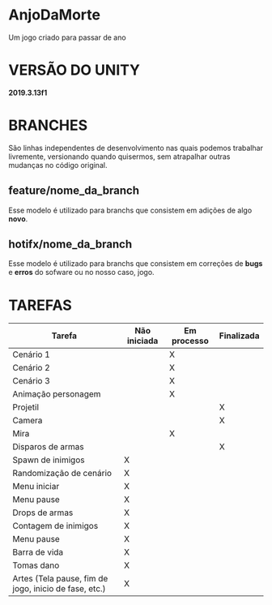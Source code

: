 # AnjoDaMorte
Um jogo criado para passar de ano

# VERSÃO DO UNITY

**2019.3.13f1**

# BRANCHES

São linhas independentes de desenvolvimento nas quais podemos trabalhar livremente, versionando quando quisermos, sem atrapalhar outras mudanças no código original.

## feature/nome_da_branch

Esse modelo é utilizado para branchs que consistem em adições de algo **novo**. 


## hotifx/nome_da_branch

Esse modelo é utilizado para branchs que consistem em correções de **bugs** e **erros** do sofware ou no nosso caso, jogo.

# TAREFAS

| Tarefa | Não iniciada | Em processo | Finalizada |
|--|--|--|--|
| Cenário 1 |  | X |  |
| Cenário 2 |  | X |  |
| Cenário 3 |  | X |  |
| Animação personagem |  | X |  |
| Projetil |  |  | X |
| Camera |  |  | X |
| Mira |  | X |  |
| Disparos de armas |  |  | X |
| Spawn de inimigos | X |  |  |
| Randomização de cenário | X |  |  |
| Menu iniciar | X |  |  |
| Menu pause | X |  |  |
| Drops de armas | X |  |  |
| Contagem de inimigos | X |  |  |
| Menu pause | X |  |  |
| Barra de vida | X |  |  |
| Tomas dano | X |  |  |
| Artes (Tela pause, fim de jogo, inicio de fase, etc.) | X |  |  |
